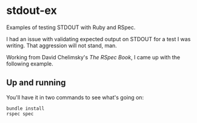 stdout-ex
=========

Examples of testing STDOUT with Ruby and RSpec.

I had an issue with validating expected output on STDOUT for a test I was writing. That aggression will not stand, man.

Working from David Chelimsky's *The RSpec Book*, I came up with the following example.

## Up and running

You'll have it in two commands to see what's going on:

    bundle install
    rspec spec
